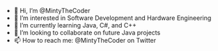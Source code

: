 - 👋 Hi, I’m @MintyTheCoder
- 👀 I’m interested in Software Development and Hardware Engineering
- 🌱 I’m currently learning Java, C#, and C++
- 💞️ I’m looking to collaborate on future Java projects
- 📫 How to reach me: @MintyTheCoder on Twitter

<!---
MintyTheCoder/MintyTheCoder is a ✨ special ✨ repository because its `README.md` (this file) appears on your GitHub profile.
You can click the Preview link to take a look at your changes.
--->
